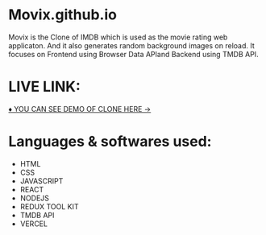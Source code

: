 # Movix.github.io
  
   Movix is the Clone of IMDB which is used as the movie rating web applicaton. 
  And it also generates random background images on reload.
   It focuses on Frontend using Browser Data APIand Backend using TMDB API.
   
 # LIVE LINK:
 
  [♦️ YOU CAN SEE DEMO OF CLONE HERE -> ](https://movix-eta.vercel.app/)

  # Languages & softwares used:
  * HTML
  * CSS
  * JAVASCRIPT
  * REACT
  * NODEJS
  * REDUX TOOL KIT
  * TMDB API
  * VERCEL 
  
